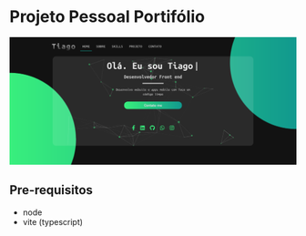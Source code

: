 # Projeto Pessoal Portifólio

![](./portifolio.png)

## Pre-requisitos
-   node
-   vite (typescript)






